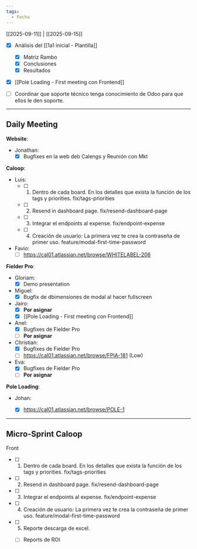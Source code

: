 ```yaml
---
tags:
  - Fecha
---
```

[[2025-09-11]] | [[2025-09-15]] 

- [x] Análisis del [[1a1 inicial - Plantilla]]
	- [x] Matriz Rambo
	- [x] Conclusiones
	- [x] Resultados 
- [x] [[Pole Loading - First meeting con Frontend]] 
- [ ] Coordinar que soporte técnico tenga conocimiento de Odoo para que ellos le den soporte.



---

## Daily Meeting

**Website**:
- Jonathan:
	- [x] Bugfixes en la web deb Calengs y Reunión con Mkt 

**Caloop**:
- Luis: 
	- [ ] 1. Dentro de cada board. En los detalles que exista la función de los tags y priorities. fix/tags-priorities
	- [ ] 2. Resend in dashboard page. fix/resend-dashboard-page
	- [ ] 3. Integrar el endpoints al expense. fix/endpoint-expense
	- [ ] 4. Creación de usuario: La primera vez te crea la contraseña de primer uso. feature/modal-first-time-password
- Favio:
	- [ ] https://cal01.atlassian.net/browse/WHITELABEL-206

**Fielder Pro**:
- Gloriam: 
	- [x] Demo presentation
- Miguel:
	- [x] Bugfix de dbimensiones de modal al hacer fullscreen 
- Jairo: 
	- [x] **Por asignar**
	- [x] [[Pole Loading - First meeting con Frontend]]
- Anel: 
	- [x] Bugfixes de Fielder Pro
	- [ ] **Por asignar**
- Christian:
	- [x] Bugfixes de Fielder Pro
	- [ ] https://cal01.atlassian.net/browse/FPIA-181 (Low)
- Eva:
	- [x] Bugfixes de Fielder Pro
	- [ ] **Por asignar**

**Pole Loading**:
- Johan:
	- [x] https://cal01.atlassian.net/browse/POLE-1



---

## Micro-Sprint Caloop

Front
- [ ] 1. Dentro de cada board. En los detalles que exista la función de los tags y priorities. fix/tags-priorities
- [ ] 2. Resend in dashboard page. fix/resend-dashboard-page
- [ ] 3. Integrar el endpoints al expense. fix/endpoint-expense
- [ ] 4. Creación de usuario: La primera vez te crea la contraseña de primer uso. feature/modal-first-time-password

- [ ] 5. Reporte descarga de excel.
	- [ ] Reports de ROI



